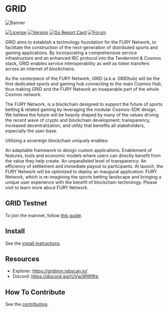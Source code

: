 # GRID

![Banner](https://raw.githubusercontent.com/gridiron-zone/gridiron/master/docs/pics/grid.jpg)

[![License](https://img.shields.io/github/license/gridiron-zone/gridiron.svg)](https://github.com/gridiron-zone/gridiron/blob/master/LICENSE)
[![Version](https://img.shields.io/github/tag/gridiron-zone/gridiron.svg)](https://github.com/gridiron-zone/gridiron/releases)
[![Go Report Card](https://goreportcard.com/badge/github.com/gridiron-zone/gridiron)](https://goreportcard.com/report/github.com/gridiron-zone/gridiron)
[![Forum](https://img.shields.io/discourse/https/forum.irisnet.org/topics.svg)](https://forum.irisnet.org/)

GRID aims to establish a technology foundation for the FURY Network, to facilitate the construction of the next-generation of distributed sports and gaming applications. By incorporating a comprehensive service infrastructure and an enhanced IBC protocol into the Tendermint & Cosmos stack, GRID enables service interoperability as well as token transfers across an internet of blockchains.

As the centerpiece of the FURY Network, GRID (a.k.a. GRIDhub) will be the first dedicated sports and gaming hub connecting to the main Cosmos Hub, thus making GRID and the FURY Network an inseparable part of the whole Cosmos network.

The FURY Network, is a blockchain designed to support the future of sports betting & related gaming by leveraging the modular Cosmos-SDK design. We believe the future will be heavily shaped by many of the values driving the recent wave of crypto and blockchain development: transparency, increased decentralization, and utility that benefits all stakeholders, especially the user-base.

Utilizing a sovereign blockchain uniquely enables:

An adaptable framework to design custom applications.
Enablement of features, tools and economic models where users can directly benefit from the value they help create.
An unparalleled level of transparency.
An efficiency of settlement and immediate payout to participants.
At launch, the FURY Network will be optimized to deploy an inaugural application: FURY Network, which is re-imagining the sports betting landscape and bringing a unique user experience with the benefit of blockchain technology. Please visit to learn more about FURY Network.

## GRID Testnet

To join the mainnet, follow [this guide](https://www.fury.fan/docs/get-started/testnet.html).

## Install

See the [install instructions](https://www.irisnet.org/docs/get-started/install.html).

## Resources

* Explorer: <https://gridiron.iobscan.io/>
* Discord: <https://discord.gg/rUVw3RWfKp>

## How To Contribute

See the [contributing](./CONTRIBUTING.md).

